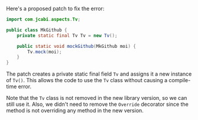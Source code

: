 Here's a proposed patch to fix the error:
```java
import com.jcabi.aspects.Tv;

public class MkGithub {
    private static final Tv Tv = new Tv();

    public static void mockGithub(MkGithub moi) {
        Tv.mock(moi);
    }
}
```
The patch creates a private static final field `Tv` and assigns it a new instance of `Tv()`. This allows the code to use the `Tv` class without causing a compile-time error.


Note that the `Tv` class is not removed in the new library version, so we can still use it. Also, we didn't need to remove the `Override` decorator since the method is not overriding any method in the new version.